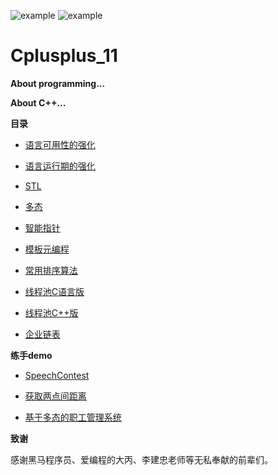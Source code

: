 ![example](https://img.shields.io/badge/cpp11-v1.0-red.svg)   ![example](https://img.shields.io/badge/user:-sakura-blue.svg)
# Cplusplus_11


**About programming...**


**About C++...**

**目录**

- [语言可用性的强化](https://github.com/Sakura7301/Cplusplus_11/tree/master/%E8%AF%AD%E8%A8%80%E5%8F%AF%E7%94%A8%E6%80%A7%E7%9A%84%E5%BC%BA%E5%8C%96)

- [语言运行期的强化](https://github.com/Sakura7301/Cplusplus_11/tree/master/%E8%AF%AD%E8%A8%80%E8%BF%90%E8%A1%8C%E6%9C%9F%E7%9A%84%E5%BC%BA%E5%8C%96)

- [STL](https://github.com/Sakura7301/Cplusplus_11/tree/master/STL)

- [多态](https://github.com/Sakura7301/Cplusplus_11/tree/master/%E5%A4%9A%E6%80%81)

- [智能指针](https://github.com/Sakura7301/Cplusplus_11/tree/master/%E6%99%BA%E8%83%BD%E6%8C%87%E9%92%88)

- [模板元编程](https://github.com/Sakura7301/Cplusplus_11/tree/master/%E6%A8%A1%E6%9D%BF%E5%85%83%E7%BC%96%E7%A8%8B)

- [常用排序算法](https://github.com/Sakura7301/Cplusplus_11/tree/master/sort)

- [线程池C语言版](https://github.com/Sakura7301/Cplusplus_11/tree/master/ThreadPool_C)

- [线程池C++版](https://github.com/Sakura7301/Cplusplus_11/tree/master/ThreadPool_Cpp)

- [企业链表](https://github.com/Sakura7301/Cplusplus_11/tree/master/%E4%BC%81%E4%B8%9A%E9%93%BE%E8%A1%A8)

**练手demo**

- [SpeechContest](https://github.com/Sakura7301/Cplusplus_11/tree/master/SpeechContest)

- [获取两点间距离](https://github.com/Sakura7301/Cplusplus_11/tree/master/%E4%B8%A4%E7%82%B9%E9%97%B4%E8%B7%9D%E7%A6%BB)

- [基于多态的职工管理系统](https://github.com/Sakura7301/Cplusplus_11/tree/master/%E5%9F%BA%E4%BA%8E%E5%A4%9A%E6%80%81%E7%9A%84%E8%81%8C%E5%B7%A5%E7%AE%A1%E7%90%86%E7%B3%BB%E7%BB%9F)

**致谢**

感谢黑马程序员、爱编程的大丙、李建忠老师等无私奉献的前辈们。

